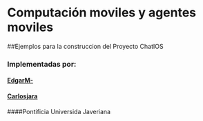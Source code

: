 # Computación moviles y agentes moviles
##Ejemplos para la construccion del Proyecto ChatIOS
### Implementadas por:
#### [EdgarM-](https://github.com/EdgarM- "EdgarM-")

#### [Carlosjara](https://github.com/carlosjara "carlosjara")

####Pontificia Universida Javeriana
